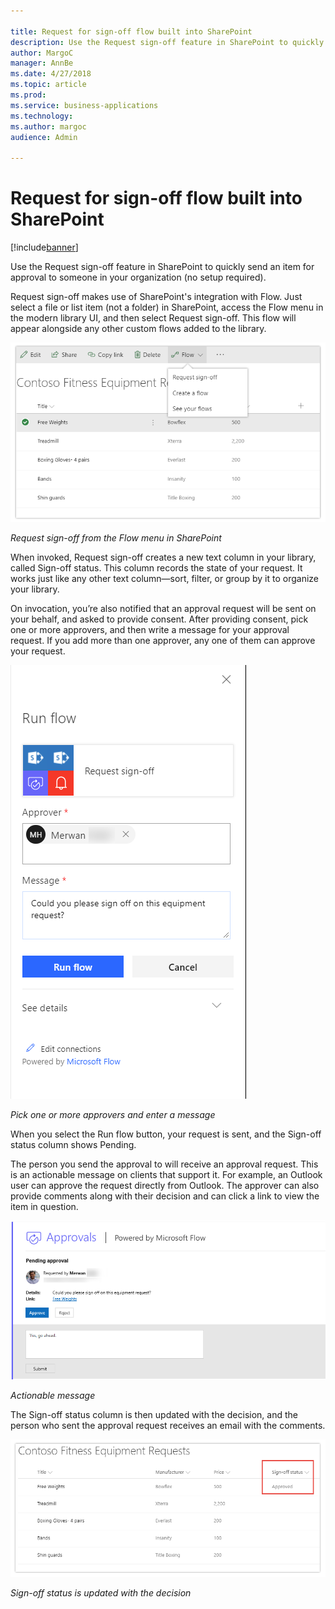 ```yaml
---

title: Request for sign-off flow built into SharePoint
description: Use the Request sign-off feature in SharePoint to quickly send an item for approval to someone in your organization (no setup required).
author: MargoC
manager: AnnBe
ms.date: 4/27/2018
ms.topic: article
ms.prod: 
ms.service: business-applications
ms.technology: 
ms.author: margoc
audience: Admin

---
```

#  Request for sign-off flow built into SharePoint




[!include[banner](../../../includes/banner.md)]

Use the Request sign-off feature in SharePoint to quickly send an item for
approval to someone in your organization (no setup required).

Request sign-off makes use of SharePoint's integration with Flow. Just select a
file or list item (not a folder) in SharePoint, access the Flow menu in the
modern library UI, and then select Request sign-off. This flow will appear
alongside any other custom flows added to the library.

![A screenshot showing how to request sign-off from the Flow menu in SharePoint](media/request-sign-off-flow-built-into-sharepoint-1.png "A screenshot showing how to request sign-off from the Flow menu in SharePoint")
<!-- Picture 21 -->


*Request sign-off from the Flow menu in SharePoint*

When invoked, Request sign-off creates a new text column in your library, called
Sign-off status. This column records the state of your request. It works just
like any other text column—sort, filter, or group by it to organize your
library.

On invocation, you’re also notified that an approval request will be sent on
your behalf, and asked to provide consent. After providing consent, pick one or
more approvers, and then write a message for your approval request. If you add
more than one approver, any one of them can approve your request.

![A screenshot showing that users can pick one or more approvers and send them a message before running flow](media/request-sign-off-flow-built-into-sharepoint-2.png "A screenshot showing that users can pick one or more approvers and send them a message before running flow")
<!-- Picture 1 -->


*Pick one or more approvers and enter a message*

When you select the Run flow button, your request is sent, and the Sign-off
status column shows Pending.

The person you send the approval to will receive an approval request. This is an
actionable message on clients that support it. For example, an Outlook user can
approve the request directly from Outlook. The approver can also provide
comments along with their decision and can click a link to view the item in
question.

![A screenshot with an actionable response from an approver, powered by Microsoft Flow](media/request-sign-off-flow-built-into-sharepoint-3.png "A screenshot with an actionable response from an approver, powered by Microsoft Flow")
<!-- AppPlat_Request_Sign_Off_3.png -->


*Actionable message*

The Sign-off status column is then updated with the decision, and the person who
sent the approval request receives an email with the comments.

![A screenshot showing sign-off status on a list of requests](media/request-sign-off-flow-built-into-sharepoint-4.png "A screenshot showing sign-off status on a list of requests")
<!-- Picture 23 -->


*Sign-off status is updated with the decision*
